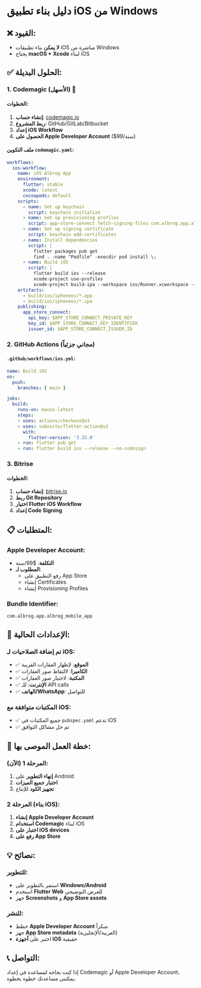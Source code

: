 # دليل بناء تطبيق iOS من Windows

## ❌ القيود:
- **لا يمكن** بناء تطبيقات iOS مباشرة من Windows
- يحتاج **macOS + Xcode** لبناء iOS

## ✅ الحلول البديلة:

### 1. Codemagic (الأسهل) 🚀

#### الخطوات:
1. **إنشاء حساب**: [codemagic.io](https://codemagic.io)
2. **ربط المشروع**: GitHub/GitLab/Bitbucket
3. **إعداد iOS Workflow**
4. **الحصول على Apple Developer Account** ($99/سنة)

#### ملف التكوين `codemagic.yaml`:
```yaml
workflows:
  ios-workflow:
    name: iOS Albrog App
    environment:
      flutter: stable
      xcode: latest
      cocoapods: default
    scripts:
      - name: Set up keychain
        script: keychain initialize
      - name: Set up provisioning profiles
        script: app-store-connect fetch-signing-files com.albrog.app.albrog_mobile_app --type IOS_APP_STORE --create
      - name: Set up signing certificate
        script: keychain add-certificates
      - name: Install dependencies
        script: |
          flutter packages pub get
          find . -name "Podfile" -execdir pod install \;
      - name: Build iOS
        script: |
          flutter build ios --release
          xcode-project use-profiles
          xcode-project build-ipa --workspace ios/Runner.xcworkspace --scheme Runner
    artifacts:
      - build/ios/iphoneos/*.app
      - build/ios/iphoneos/*.ipa
    publishing:
      app_store_connect:
        api_key: $APP_STORE_CONNECT_PRIVATE_KEY
        key_id: $APP_STORE_CONNECT_KEY_IDENTIFIER
        issuer_id: $APP_STORE_CONNECT_ISSUER_ID
```

### 2. GitHub Actions (مجاني جزئياً)

#### `.github/workflows/ios.yml`:
```yaml
name: Build iOS
on:
  push:
    branches: [ main ]

jobs:
  build:
    runs-on: macos-latest
    steps:
    - uses: actions/checkout@v3
    - uses: subosito/flutter-action@v2
      with:
        flutter-version: '3.32.0'
    - run: flutter pub get
    - run: flutter build ios --release --no-codesign
```

### 3. Bitrise

#### الخطوات:
1. **إنشاء حساب**: [bitrise.io](https://bitrise.io)
2. **ربط Git Repository**
3. **اختيار Flutter iOS Workflow**
4. **إعداد Code Signing**

## 📋 المتطلبات:

### Apple Developer Account:
- **التكلفة**: $99/سنة
- **المطلوب لـ**:
  - رفع التطبيق على App Store
  - إنشاء Certificates
  - إنشاء Provisioning Profiles

### Bundle Identifier:
```
com.albrog.app.albrog_mobile_app
```

## 🔧 الإعدادات الحالية:

### تم إضافة الصلاحيات لـ iOS:
- ✅ **الموقع**: لإظهار العقارات القريبة
- ✅ **الكاميرا**: لالتقاط صور العقارات
- ✅ **المكتبة**: لاختيار صور العقارات
- ✅ **الإنترنت**: للـ API calls
- ✅ **الهاتف/WhatsApp**: للتواصل

### المكتبات متوافقة مع iOS:
- ✅ جميع المكتبات في `pubspec.yaml` تدعم iOS
- ✅ تم حل مشاكل التوافق

## 🚀 خطة العمل الموصى بها:

### المرحلة 1 (الآن):
1. **إنهاء التطوير** على Android
2. **اختبار جميع الميزات**
3. **تجهيز الكود** للإنتاج

### المرحلة 2 (بناء iOS):
1. **إنشاء Apple Developer Account**
2. **استخدام Codemagic** لبناء iOS
3. **اختبار على iOS devices**
4. **رفع على App Store**

## 💡 نصائح:

### للتطوير:
- استمر بالتطوير على **Windows/Android**
- استخدم **Flutter Web** للعرض التوضيحي
- جهز **Screenshots** و **App Store assets**

### للنشر:
- خطط **Apple Developer Account** مبكراً
- جهز **App Store metadata** (العربية/الإنجليزية)
- اختبر على **أجهزة iOS** حقيقية

## 📞 التواصل:
إذا كنت بحاجة لمساعدة في إعداد Codemagic أو Apple Developer Account، يمكنني مساعدتك خطوة بخطوة. 